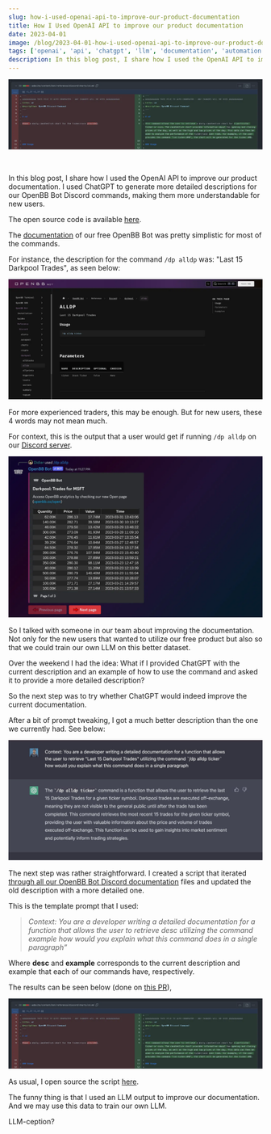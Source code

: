 ```yaml
---
slug: how-i-used-openai-api-to-improve-our-product-documentation
title: How I Used OpenAI API to improve our product documentation
date: 2023-04-01
image: /blog/2023-04-01-how-i-used-openai-api-to-improve-our-product-documentation.png
tags: ['openai', 'api', 'chatgpt', 'llm', 'documentation', 'automation', 'openbb-bot', 'discord']
description: In this blog post, I share how I used the OpenAI API to improve our product documentation. I used ChatGPT to generate more detailed descriptions for our OpenBB Bot Discord commands, making them more understandable for new users.
---
```


<p align="center">
    <img width="600" src="/blog/2023-04-01-how-i-used-openai-api-to-improve-our-product-documentation.png"/>
</p>

<br />

In this blog post, I share how I used the OpenAI API to improve our product documentation. I used ChatGPT to generate more detailed descriptions for our OpenBB Bot Discord commands, making them more understandable for new users.

The open source code is available [here](https://github.com/DidierRLopes/improve-documentation-using-openai).

<!-- truncate -->

<div style={{borderTop: '1px solid #0088CC', margin: '1.5em 0'}} />

The [documentation](https://docs.openbb.co/bot/reference/discord) of our free OpenBB Bot was pretty simplistic for most of the commands.

For instance, the description for the command `/dp alldp` was: "Last 15 Darkpool Trades", as seen below:

![image](/blog/2023-04-01-how-i-used-openai-api-to-improve-our-product-documentation_1.png)

For more experienced traders, this may be enough. But for new users, these 4 words may not mean much.

For context, this is the output that a user would get if running `/dp alldp` on our [Discord server](https://openbb.co/discord).

![image](/blog/2023-04-01-how-i-used-openai-api-to-improve-our-product-documentation_2.png)

So I talked with someone in our team about improving the documentation. Not only for the new users that wanted to utilize our free product but also so that we could train our own LLM on this better dataset.

Over the weekend I had the idea: What if I provided ChatGPT with the current description and an example of how to use the command and asked it to provide a more detailed description?

So the next step was to try whether ChatGPT would indeed improve the current documentation.

After a bit of prompt tweaking, I got a much better description than the one we currently had. See below:

![image](/blog/2023-04-01-how-i-used-openai-api-to-improve-our-product-documentation_3.png)

The next step was rather straightforward. I created a script that iterated [through all our OpenBB Bot Discord documentation](https://github.com/OpenBB-finance/OpenBBTerminal) files and updated the old description with a more detailed one.

This is the template prompt that I used:

> _Context: You are a developer writing a detailed documentation for a function that allows the user to retrieve desc utilizing the command example how would you explain what this command does in a single paragraph”_

Where **desc** and **example** corresponds to the current description and example that each of our commands have, respectively.

The results can be seen below (done on [this PR](https://github.com/OpenBB-finance/OpenBBTerminal/pull/4657)),

![image](/blog/2023-04-01-how-i-used-openai-api-to-improve-our-product-documentation_4.png)

As usual, I open source the script [here](https://github.com/DidierRLopes/improve-documentation-using-openai).

The funny thing is that I used an LLM output to improve our documentation. And we may use this data to train our own LLM.

LLM-ception?
